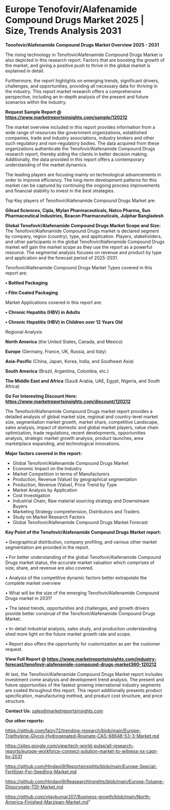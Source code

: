 # Europe Tenofovir/Alafenamide Compound Drugs Market 2025 | Size, Trends Analysis 2031

<Strong> Tenofovir/Alafenamide Compound Drugs Market Overview 2025 - 2031</strong>

The rising technology in Tenofovir/Alafenamide Compound Drugs Market is also depicted in this research report. Factors that are boosting the growth of the market, and giving a positive push to thrive in the global market is explained in detail.

Furthermore, the report highlights on emerging trends, significant drivers, challenges, and opportunities, providing all necessary data for thriving in the industry. This report market research offers a comprehensive perspective, including an in-depth analysis of the present and future scenarios within the industry.

<strong>Request Sample Report @ <a href=https://www.marketreportsinsights.com/sample/120212>https://www.marketreportsinsights.com/sample/120212</a></strong>

The market overview included in this report provides information from a wide range of resources like government organizations, established companies, trade and industry associations, industry brokers and other such regulatory and non-regulatory bodies. The data acquired from these organizations authenticate the Tenofovir/Alafenamide Compound Drugs research report, thereby aiding the clients in better decision making. Additionally, the data provided in this report offers a contemporary understanding of the market dynamics.

The leading players are focusing mainly on technological advancements in order to improve efficiency. The long-term development patterns for this market can be captured by continuing the ongoing process improvements and financial stability to invest in the best strategies.

Top Key players of Tenofovir/Alafenamide Compound Drugs Market are:

<strong>Gilead Sciences, Cipla, Mylan Pharmaceuticals, Natco Pharma, Sun Pharmaceutical Industries, Beacon Pharmaceuticals, Julphar Bangladesh</strong>

<strong><b>Global Tenofovir/Alafenamide Compound Drugs Market Scope and Size:</b></strong>
The Tenofovir/Alafenamide Compound Drugs market is declared segment by company, region (country), type, and application. Players, stakeholders, and other participants in the global Tenofovir/Alafenamide Compound Drugs market will gain the market scope as they use the report as a powerful resource. The segmental analysis focuses on revenue and product by type and application and the forecast period of 2025-2031.

Tenofovir/Alafenamide Compound Drugs Market Types covered in this report are:

<strong>• Bottled Packaging

• Film Coated Packaging</strong>

Market Applications covered in this report are:

<strong>• Chronic Hepatitis (HBV) in Adults

• Chronic Hepatitis (HBV) in Children over 12 Years Old</strong> 

Regional Analysis

<strong>North America</strong> (the United States, Canada, and Mexico)

<strong>Europe</strong> (Germany, France, UK, Russia, and Italy)

<strong>Asia-Pacific</strong> (China, Japan, Korea, India, and Southeast Asia)

<strong>South America</strong> (Brazil, Argentina, Colombia, etc.)

<strong>The Middle East and Africa</strong> (Saudi Arabia, UAE, Egypt, Nigeria, and South Africa)

<strong>Go For Interesting Discount Here: <a href=https://www.marketreportsinsights.com/discount/120212>https://www.marketreportsinsights.com/discount/120212</a></strong>

The Tenofovir/Alafenamide Compound Drugs market report provides a detailed analysis of global market size, regional and country-level market size, segmentation market growth, market share, competitive Landscape, sales analysis, impact of domestic and global market players, value chain optimization, trade regulations, recent developments, opportunities analysis, strategic market growth analysis, product launches, area marketplace expanding, and technological innovations.

<strong><b>Major factors covered in the report:</b></strong>
<ul>
  <li>Global Tenofovir/Alafenamide Compound Drugs Market </li>
  <li>Economic Impact on the Industry</li>
  <li>Market Competition in terms of Manufacturers</li>
  <li>Production, Revenue (Value) by geographical segmentation</li>
  <li>Production, Revenue (Value), Price Trend by Type</li>
  <li>Market Analysis by Application</li>
  <li>Cost Investigation</li>
  <li>Industrial Chain, Raw material sourcing strategy and Downstream Buyers</li>
  <li>Marketing Strategy comprehension, Distributors and Traders</li>
  <li>Study on Market Research Factors</li>
  <li>Global Tenofovir/Alafenamide Compound Drugs Market Forecast</li>
</ul>

<strong><b>Key Point of the Tenofovir/Alafenamide Compound Drugs Market report:</b></strong>

• Geographical distribution, company profiling, and various other market segmentation are provided in the report.

• For better understanding of the global Tenofovir/Alafenamide Compound Drugs market status, the accurate market valuation which comprises of size, share, and revenue are also covered.

• Analysis of the competitive dynamic factors better extrapolate the complete market overview

• What will be the size of the emerging Tenofovir/Alafenamide Compound Drugs market in 2031?

• The latest trends, opportunities and challenges, and growth drivers provide better construal of the Tenofovir/Alafenamide Compound Drugs Market.

• In-detail industrial analysis, sales study, and production understanding shed more light on the future market growth rate and scope.

• Report also offers the opportunity for customization as per the customer request.

<strong><b>View Full Report @ <a href=https://www.marketreportsinsights.com/industry-forecast/tenofovir-alafenamide-compound-drugs-market360-120212>https://www.marketreportsinsights.com/industry-forecast/tenofovir-alafenamide-compound-drugs-market360-120212</a></b></strong>


At last, the Tenofovir/Alafenamide Compound Drugs Market report includes investment come analysis and development trend analysis. The present and future opportunities of the fastest growing international industry segments are coated throughout this report. This report additionally presents product specification, manufacturing method, and product cost structure, and price structure.

<strong>Contact Us:</strong>
sales@marketreportsinsights.com

<strong>Our other reports:</strong>

<a href=https://github.com/faizy72/trending-research/blob/main/Europe-Triethylene-Glycol-Hydrogenated-Rosinate-CAS-68648-53-3-Market.md>https://github.com/faizy72/trending-research/blob/main/Europe-Triethylene-Glycol-Hydrogenated-Rosinate-CAS-68648-53-3-Market.md</a>

<a href=https://sites.google.com/view/tech-world-pulse/all-research-reports/europe-workforce-connect-solution-market-to-witness-xx-cagr-by-2031>https://sites.google.com/view/tech-world-pulse/all-research-reports/europe-workforce-connect-solution-market-to-witness-xx-cagr-by-2031</a>

<a href=https://github.com/Hindavii9/Reportsinsights/blob/main/Europe-Special-Fertilizer-For-Seedling-Market.md>https://github.com/Hindavii9/Reportsinsights/blob/main/Europe-Special-Fertilizer-For-Seedling-Market.md</a>

<a href=https://github.com/Hindavii9/ReasearchInsights/blob/main/Europe-Toluene-Diisocynate-TDI-Market.md>https://github.com/Hindavii9/ReasearchInsights/blob/main/Europe-Toluene-Diisocynate-TDI-Market.md</a>

<a href=https://github.com/vijaykumar207/Business-growth/blob/main/North-America-Finished-Marzipan-Market.md>https://github.com/vijaykumar207/Business-growth/blob/main/North-America-Finished-Marzipan-Market.md</a>"
